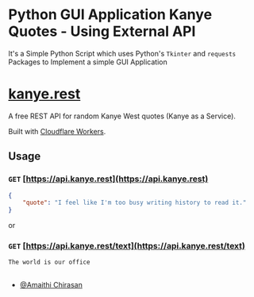 
# Python GUI Application Kanye Quotes - Using External API 

It's a Simple Python Script which uses Python's `Tkinter` and `requests` Packages to Implement a simple GUI Application


# [kanye.rest](https://kanye.rest)

A free REST API for random Kanye West quotes (Kanye as a Service).

Built with [Cloudflare Workers](https://workers.cloudflare.com/).

## Usage

### `GET` [https://api.kanye.rest](https://api.kanye.rest)

```json
{
    "quote": "I feel like I'm too busy writing history to read it."
}
```

or

### `GET` [https://api.kanye.rest/text](https://api.kanye.rest/text)

```text
The world is our office
```

## 

- [@Amaithi Chirasan](https://www.github.com/amaithi-sam)

